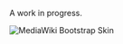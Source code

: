 A work in progress.

![MediaWiki Bootstrap Skin](http://aaronpk.github.com/mediawiki-bootstrap-screenshot.jpg "MediaWiki Bootstrap Skin")